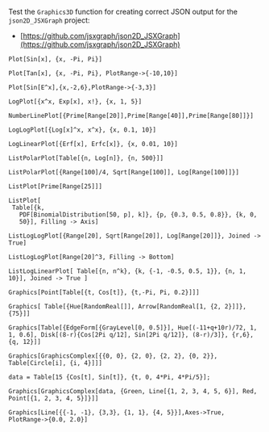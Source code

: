 
Test the `Graphics3D` function for creating correct JSON output for the `json2D_JSXGraph` project:
- [https://github.com/jsxgraph/json2D_JSXGraph](https://github.com/jsxgraph/json2D_JSXGraph)

```mma
Plot[Sin[x], {x, -Pi, Pi}]
```

```mma
Plot[Tan[x], {x, -Pi, Pi}, PlotRange->{-10,10}]
```

```mma
Plot[Sin[E^x],{x,-2,6},PlotRange->{-3,3}]
```

```mma
LogPlot[{x^x, Exp[x], x!}, {x, 1, 5}]
```

```mma
NumberLinePlot[{Prime[Range[20]],Prime[Range[40]],Prime[Range[80]]}]
```

```mma
LogLogPlot[{Log[x]^x, x^x}, {x, 0.1, 10}]
```

```mma
LogLinearPlot[{Erf[x], Erfc[x]}, {x, 0.01, 10}]
```

```mma
ListPolarPlot[Table[{n, Log[n]}, {n, 500}]]
```

```mma
ListPolarPlot[{Range[100]/4, Sqrt[Range[100]], Log[Range[100]]}]
```

```mma
ListPlot[Prime[Range[25]]]
```

```mma
ListPlot[
 Table[{k, 
   PDF[BinomialDistribution[50, p], k]}, {p, {0.3, 0.5, 0.8}}, {k, 0, 
   50}], Filling -> Axis]
```

```mma
ListLogLogPlot[{Range[20], Sqrt[Range[20]], Log[Range[20]]}, Joined -> True]
```

```mma
ListLogLogPlot[Range[20]^3, Filling -> Bottom]
```
 
```mma
ListLogLinearPlot[ Table[{n, n^k}, {k, {-1, -0.5, 0.5, 1}}, {n, 1, 10}], Joined -> True ]
```

```mma
Graphics[Point[Table[{t, Cos[t]}, {t,-Pi, Pi, 0.2}]]]
```

```mma
Graphics[ Table[{Hue[RandomReal[]], Arrow[RandomReal[1, {2, 2}]]}, {75}]]
```

```mma
Graphics[Table[{EdgeForm[{GrayLevel[0, 0.5]}], Hue[(-11+q+10r)/72, 1, 1, 0.6], Disk[(8-r){Cos[2Pi q/12], Sin[2Pi q/12]}, (8-r)/3]}, {r,6}, {q, 12}]]
```

```mma
Graphics[GraphicsComplex[{{0, 0}, {2, 0}, {2, 2}, {0, 2}}, Table[Circle[i], {i, 4}]]]
```

```mma
data = Table[15 {Cos[t], Sin[t]}, {t, 0, 4*Pi, 4*Pi/5}];

Graphics[GraphicsComplex[data, {Green, Line[{1, 2, 3, 4, 5, 6}], Red, Point[{1, 2, 3, 4, 5}]}]]
```

```mma
Graphics[Line[{{-1, -1}, {3,3}, {1, 1}, {4, 5}}],Axes->True, PlotRange->{0.0, 2.0}]
```
